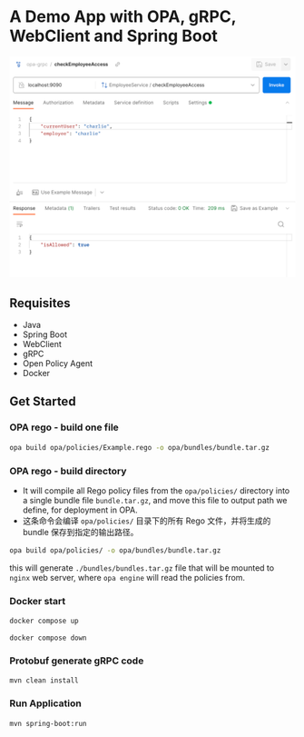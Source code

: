 # A Demo App with OPA, gRPC, WebClient and Spring Boot

![](https://raw.githubusercontent.com/NEDONION/my-pics-space/main/20240103160033.png)

## Requisites
- Java
- Spring Boot
- WebClient
- gRPC
- Open Policy Agent
- Docker

## Get Started

### OPA rego - build one file
```sh
opa build opa/policies/Example.rego -o opa/bundles/bundle.tar.gz
```

### OPA rego - build directory

- It will compile all Rego policy files from the `opa/policies/` directory into a single bundle file `bundle.tar.gz`,
and move this file to output path we define, for deployment in OPA.
- 这条命令会编译 `opa/policies/` 目录下的所有 Rego 文件，并将生成的 bundle 保存到指定的输出路径。

```sh
opa build opa/policies/ -o opa/bundles/bundle.tar.gz
```

this will generate `./bundles/bundles.tar.gz` file that will be mounted to `nginx` web server, where `opa engine` will read the policies from.

### Docker start

```shell
docker compose up
```

```shell
docker compose down
```

### Protobuf generate gRPC code

```shell
mvn clean install
```

### Run Application
```shell
mvn spring-boot:run
```

